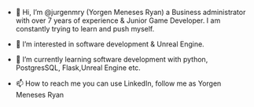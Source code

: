 - 👋 Hi, I’m @jurgenmry (Yorgen Meneses Ryan) a Business administrator with over 7 years of experience & Junior Game Developer. 
I am constantly trying to learn and push myself. 
 
- 👀 I’m interested in software development & Unreal Engine. 
- 🌱 I’m currently learning software development with python, PostgresSQL, Flask,Unreal Engine etc.
- 📫 How to reach me you can use LinkedIn, follow me as Yorgen Meneses Ryan


